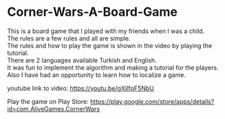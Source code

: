 # Corner-Wars-A-Board-Game
This is a board game that I played with my friends when I was a child. <br />
The rules are a few rules and all are simple. <br />
The rules and how to play the game is shown in the video by playing the tutorial. <br />
There are 2 languages available Turkish and English. <br />
It was fun to implement the algorithm and making a tutorial for the players. <br />
Also I have had an opportunity to learn how to localize a game. <br />

youtube link to video: https://youtu.be/gXiIfpF5NbU

Play the game on Play Store: https://play.google.com/store/apps/details?id=com.AliveGames.CornerWars
